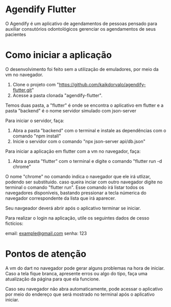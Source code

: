# Agendify Flutter

O Agendify é um aplicativo de agendamentos de pessoas pensado para auxiliar consutórios odontológicos gerenciar os agendamentos de seus pacientes

# Como iniciar a aplicação

O desenvolvimento foi feito sem a utilização de emuladores, por meio da vm no navegador.

1. Clone o projeto com "https://github.com/kaikdorvalo/agendify-flutter.git"
2. Acesse a pasta clonada "agendify-flutter".

Temos duas pasta, a "flutter" é onde se encontra o aplicativo em flutter e a pasta "backend" é o nome servidor simulado com json-server

Para iniciar o servidor, faça:

1. Abra a pasta "backend" com o terminal e instale as dependências com o comando "npm install"
2. Inicie o servidor com o comando "npx json-server api/db.json"

Para iniciar a aplicação em flutter com a vm no navegador, faça:

1. Abra a pasta "flutter" com o terminal e digite o comando "flutter run -d chrome"

O nome "chrome" no comando indica o navegador que ele irá utlizar, podendo ser substituido. caso queira inciar com outro navegador digite no terminal o comando "flutter run". Esse comando irá listar todos os navegadores disponíveis, bastando pressionar a tecla númerica do navegador correspondente da lista que irá aparecer.

Seu navgeador deverá abrir após o aplicativo terminar se iniciar.

Para realizar o login na aplicação, utile os seguintes dados de cesso fictícios:

email: example@gmail.com
senha: 123

# Pontos de atenção

A vm do dart no navegador pode gerar alguns problemas na hora de iniciar. Caso a tela fique branca, apresente erros ou algo do tipo, faça uma atualização da página para que ela funcione.

Caso seu navegador não abra automaticamente, pode acessar o aplicativo por meio do endereço que será mostrado no terminal após o aplicativo iniciar.



